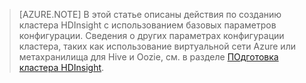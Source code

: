 ﻿
> [AZURE.NOTE] В этой статье описаны действия по созданию кластера HDInsight с использованием базовых параметров конфигурации. Сведения о других параметрах конфигурации кластера, таких как использование виртуальной сети Azure или метахранилища для Hive и Oozie, см. в разделе [ПОдготовка кластера HDInsight](http://azure.microsoft.com/ru-ru/documentation/articles/hdinsight-provision-clusters/).


<!--HONumber=42-->
